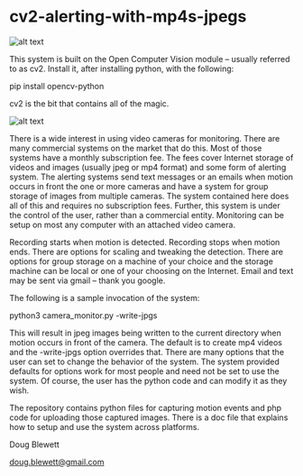 # cv2-alerting-with-mp4s-jpegs
![alt text](https://github.com/blewett/cv2-alerting-with-mp4s-jpegs/blob/main/images/street2.jpeg?raw=true)

This system is built on the Open Computer Vision module – usually referred to as cv2. Install it, after installing python, with the
following:

pip install opencv-python

cv2 is the bit that contains all of the magic.

![alt text](https://github.com/blewett/cv2-alerting-with-mp4s-jpegs/blob/main/images/street.jpeg?raw=true)

There is a wide interest in using video cameras for monitoring.  There are many commercial systems on the market that do this.  Most of those systems have a monthly subscription fee.  The fees cover Internet storage of videos and images (usually jpeg or mp4 format) and some form of alerting system.  The alerting systems send text messages or an emails when motion occurs in front the one or more cameras and have a system for group storage of images from multiple cameras.  The system contained here does all of this and requires no subscription fees.  Further, this system is under the control of the user, rather than a commercial entity.  Monitoring can be setup on most any computer with an attached video camera.

Recording starts when motion is detected.  Recording stops when motion ends.  There are options for scaling and tweaking the detection.  There are options for group storage on a machine of your choice and the storage machine can be local or one of your choosing on the Internet.  Email and text may be sent via gmail – thank you google.

The following is a sample invocation of the system:

python3 camera_monitor.py -write-jpgs

This will result in jpeg images being written to the current directory when motion occurs in front of the camera.  The default is to create mp4 videos and the -write-jpgs option overrides that.  There are many options that the user can set to change the behavior of the system.  The system provided defaults for options work for most people and need not be set to use the system.  Of course, the user has the python code and can modify it as they wish.

The repository contains python files for capturing motion events and php code for uploading those captured images.  There is a doc file that explains how to setup and use the system across platforms.

Doug Blewett

doug.blewett@gmail.com

